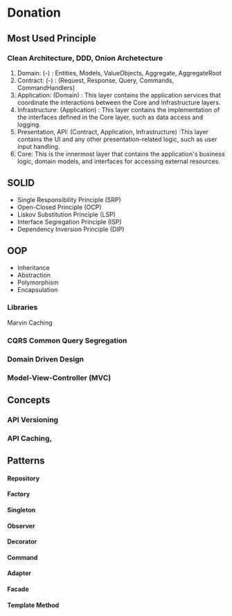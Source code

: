# Donation
## Most Used Principle
### Clean Architecture, DDD, Onion Archetecture
1. Domain: (-) : Entities, Models, ValueObjects, Aggregate, AggregateRoot
2. Contract: (-) : (Request, Response, Query, Commands, CommandHandlers) 
3. Application: (Domain) : This layer contains the application services that coordinate the interactions between the Core and Infrastructure layers.
4. Infrastructure: (Application) : This layer contains the implementation of the interfaces defined in the Core layer, such as data access and logging.
5. Presentation, API: (Contract, Application, Infrastructure) :This layer contains the UI and any other presentation-related logic, such as user input handling.
6. Core: This is the innermost layer that contains the application's business logic, domain models, and interfaces for accessing external resources.



## SOLID 
- Single Responsibility Principle (SRP)
- Open-Closed Principle (OCP)
- Liskov Substitution Principle (LSP)
- Interface Segregation Principle (ISP)
- Dependency Inversion Principle (DIP)

## OOP 
- Inheritance 
- Abstraction
- Polymorphism
- Encapsulation

### Libraries

 Marvin Caching
### CQRS Common Query Segregation
### Domain Driven Design
### Model-View-Controller (MVC)

## Concepts
### API Versioning
### API Caching,

## Patterns
#### Repository
#### Factory
#### Singleton
#### Observer
#### Decorator
#### Command
#### Adapter
#### Facade
#### Template Method

